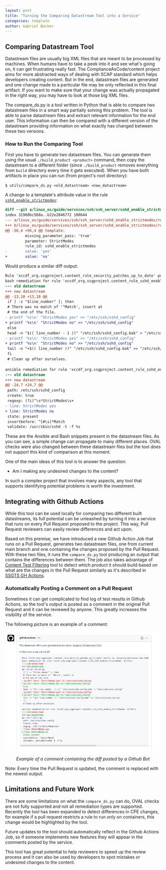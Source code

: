 ```yaml
---
layout: post
title: "Turning the Comparing Datastream Tool into a Service"
categories: template
author: Gabriel Becker
---
```


## Comparing Datastream Tool

Datastream files are usually big XML files that are meant to be processed by machines.
When humans have to take a peek into it and see what's going on, it can get frustrating really fast.
The ComplianceAsCode/content project aims for more abstracted ways of dealing with SCAP standard which helps developers creating content.
But in the end, datastream files are generated and one change made to a particular file may be only reflected in this final artifact.
If you want to make sure that your change was actually propagated in the right way, you may have to look at those big XML files.

The compare_ds.py is a tool written in Python that is able to compare two datastream files in a smart way partially solving this problem.
The tool is able to parse datastream files and extract relevant information for the end user.
This information can then be compared with a different version of the datastream providing information on what exactly has changed between these two versions.

### How to Run the Comparing Tool

First you have to generate two datastream files. You can generate them using the usual `./build_product <product>` command,
then copy the datastream to a different folder (since `./build_product` removes everything from `build` directory every time it gets executed).
When you have both artifacts in place you can run (from project's root directory):

`$ utils/compare_ds.py <old_datastream> <new_datastream>`

A change to a template's attribute value in the rule [`sshd_enable_strictmodes`](https://github.com/ComplianceAsCode/content/blob/master/linux_os/guide/services/ssh/ssh_server/sshd_enable_strictmodes/rule.yml):

```diff
diff --git a/linux_os/guide/services/ssh/ssh_server/sshd_enable_strictmodes/rule.yml b/linux_os/guide/services/ssh/ssh_server/sshd_enable_strictmodes/rule.yml
index 31968bc560a..b22e2046772 100644
--- a/linux_os/guide/services/ssh/ssh_server/sshd_enable_strictmodes/rule.yml
+++ b/linux_os/guide/services/ssh/ssh_server/sshd_enable_strictmodes/rule.yml
@@ -56,4 +56,4 @@ template:
         missing_parameter_pass: 'true'
         parameter: StrictModes
         rule_id: sshd_enable_strictmodes
-        value: 'yes'
+        value: 'no'
```

Would produce a similar diff output:

```diff
Rule 'xccdf_org.ssgproject.content_rule_security_patches_up_to_date' points to 'security-data-oval-com.redhat.rhsa-RHEL8.xml' which isn't a part of the old datastream
bash remediation for rule 'xccdf_org.ssgproject.content_rule_sshd_enable_strictmodes' differs:
--- old datastream
+++ new datastream
@@ -13,10 +13,10 @@
 if [ -z "$line_number" ]; then
 # There was no match of '^Match', insert at
 # the end of the file.
- printf '%s\n' "StrictModes yes" >> "/etc/ssh/sshd_config"
+ printf '%s\n' "StrictModes no" >> "/etc/ssh/sshd_config"
 else
 head -n "$(( line_number - 1 ))" "/etc/ssh/sshd_config.bak" > "/etc/ssh/sshd_config"
- printf '%s\n' "StrictModes yes" >> "/etc/ssh/sshd_config"
+ printf '%s\n' "StrictModes no" >> "/etc/ssh/sshd_config"
 tail -n "+$(( line_number ))" "/etc/ssh/sshd_config.bak" >> "/etc/ssh/sshd_config"
 fi
 # Clean up after ourselves.

ansible remediation for rule 'xccdf_org.ssgproject.content_rule_sshd_enable_strictmodes' differs:
--- old datastream
+++ new datastream
@@ -24,7 +24,7 @@
 path: /etc/ssh/sshd_config
 create: true
 regexp: (?i)^\s*StrictModes\s+
- line: StrictModes yes
+ line: StrictModes no
 state: present
 insertbefore: ^[#\s]*Match
 validate: /usr/sbin/sshd -t -f %s
```

These are the Ansible and Bash snippets present in the datastream files.
As you can see, a simple change can propagate to many different places.
OVAL checks were also changed between these datastream files
but the tool does not support this kind of comparison at this moment.

One of the main ideas of this tool is to answer the question:

  * Am I making any undesired changes to the content?

In such a complex project that involves many aspects,
any tool that supports identifying potential problems is worth the investment.

## Integrating with Github Actions

While this tool can be used locally for comparing two different built datastreams,
its full potential can be unleashed by turning it into a service that runs on every Pull Request proposed to the project.
This way, Pull Request reviewers can easily review differences and act upon.

Based on this premise, we have introduced a new Github Action Job that runs on a Pull Request,
generates two datastream files, one from current main branch and one containing the changes proposed by the Pull Request.
With these two files, it runs the `compare_ds.py` tool producing an output that contains the differences between them.
The job also takes advantage of [Content Test Filtering](https://github.com/mildas/content-test-filtering) tool to detect which product it should build based on what are the changes in the Pull Request similarly as it's described in [SSGTS GH Actions](https://complianceascode.github.io/template/2021/08/27/integrating-ssgts-into-gha.html).

### Automatically Posting a Comment on a Pull Request

Sometimes it can get complicated to find log of test results in Github Actions,
so the tool's output is posted as a comment in the original Pull Request and it can be reviewed by anyone.
This greatly increases the visibility of the service.

The following picture is an example of a comment:

![Compare DS Output Example](/assets/images/compare_ds_example.png)
*<center>Example of a comment containing the diff posted by a Github Bot</center>*

Note: Every time the Pull Request is updated, the comment is replaced with the newest output.

## Limitations and Future Work

There are some limitations on what the `compare_ds.py` can do,
OVAL checks are not fully supported and not all remediation types are supported.
Recently the tool has been expanded to detect differences in CPE changes,
for example if a pull request restricts a rule to run only on containers,
this change would be highlighted by the tool.

Future updates to the tool should automatically reflect in the Github Actions Job,
so if someone implements new features they will appear in the comments posted by the service.

This tool has great potential to help reviewers to speed up the review process 
and it can also be used by developers to spot mistakes or undesired changes to the content.
